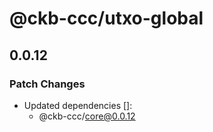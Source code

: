 # @ckb-ccc/utxo-global

## 0.0.12

### Patch Changes

- Updated dependencies []:
  - @ckb-ccc/core@0.0.12
